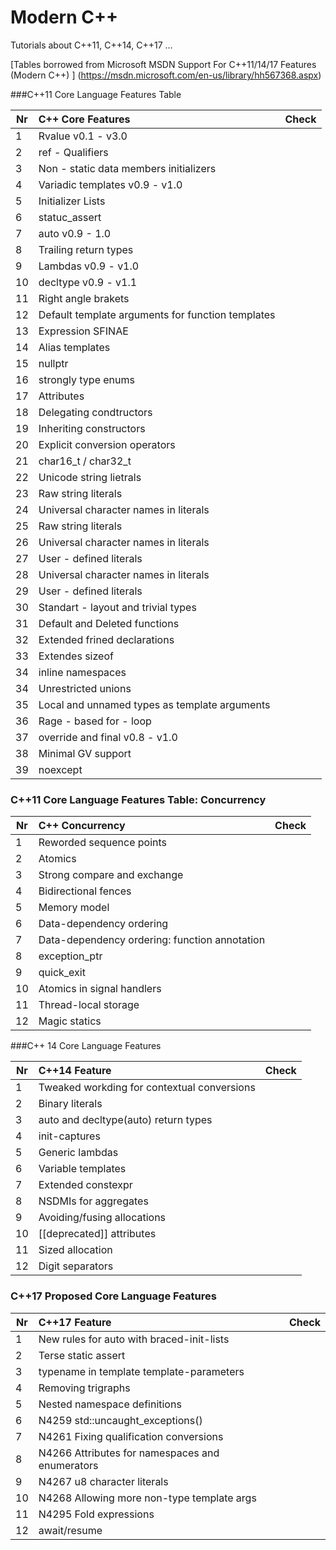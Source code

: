 # Modern C++

Tutorials about C++11, C++14, C++17 ...

[Tables borrowed from Microsoft MSDN Support For C++11/14/17 Features (Modern C++) ] (https://msdn.microsoft.com/en-us/library/hh567368.aspx)

###C++11 Core Language Features Table

| Nr        | C++ Core Features           | Check  |
| ------------- |:-------------| :-----:|
| 1	| Rvalue v0.1 - v3.0 | |
| 2	| ref - Qualifiers | |
| 3	| Non - static data members initializers | |
| 4	| Variadic templates v0.9 - v1.0 | |
| 5	| Initializer Lists | |
| 6	| statuc_assert | |
| 7	| auto v0.9 - 1.0 | |
| 8	| Trailing return types | |
| 9	| Lambdas v0.9 - v1.0 | |
| 10| decltype v0.9 - v1.1 | |
| 11| Right angle brakets | |
| 12| Default template arguments for function templates | |
| 13| Expression SFINAE | |
| 14| Alias templates | |
| 15| nullptr | |
| 16| strongly type enums | |
| 17| Attributes | |
| 18| Delegating condtructors | |
| 19| Inheriting constructors | |
| 20| Explicit conversion operators | |
| 21| char16_t / char32_t | |
| 22| Unicode string lietrals | |
| 23| Raw string literals | |
| 24| Universal character names in literals | |
| 25| Raw string literals | |
| 26| Universal character names in literals | |
| 27| User - defined literals | |
| 28| Universal character names in literals | |
| 29| User - defined literals | |
| 30| Standart - layout and trivial types | |
| 31| Default and Deleted functions | |
| 32| Extended frined declarations | |
| 33| Extendes sizeof | |
| 34| inline namespaces | |
| 34| Unrestricted unions | |
| 35| Local and unnamed types as template arguments | |
| 36| Rage - based for - loop | |
| 37| override and final v0.8 - v1.0 | |
| 38| Minimal GV support | |
| 39| noexcept | |

### C++11 Core Language Features Table: Concurrency

| Nr        | C++ Concurrency           | Check  |
| ------------- |:-------------| :-----:|
| 1	| Reworded sequence points | |
| 2	| Atomics| |
| 3	| Strong compare and exchange | |
| 4	| Bidirectional fences | |
| 5	| Memory model | |
| 6	| Data-dependency ordering | |
| 7	| Data-dependency ordering: function annotation | |
| 8	| exception_ptr | |
| 9	| quick_exit | |
| 10	| Atomics in signal handlers | |
| 11	| Thread-local storage | |
| 12	| Magic statics | |

###C++ 14 Core Language Features

| Nr        | C++14 Feature           | Check  |
| ------------- |:-------------| :-----:|
| 1	| Tweaked workding for contextual conversions | |
| 2	| Binary literals| |
| 3	| auto and decltype(auto) return types | |
| 4	| init-captures | |
| 5	| Generic lambdas | |
| 6	| Variable templates | |
| 7	| Extended constexpr | |
| 8	| NSDMIs for aggregates| |
| 9	| Avoiding/fusing allocations | |
| 10	| [[deprecated]] attributes | |
| 11	| Sized allocation | |
| 12	| Digit separators| |

### C++17 Proposed Core Language Features

| Nr        | C++17 Feature           | Check  |
| ------------- |:-------------| :-----:|
| 1	| New rules for auto with braced-init-lists | |
| 2	| Terse static assert| |
| 3	| typename in template template-parameters | |
| 4	| Removing trigraphs| |
| 5	| Nested namespace definitions | |
| 6	| N4259 std::uncaught_exceptions()| |
| 7	| N4261 Fixing qualification conversions| |
| 8	| N4266 Attributes for namespaces and enumerators| |
| 9	|N4267 u8 character literals | |
| 10	| N4268 Allowing more non-type template args | |
| 11	| N4295 Fold expressions| |
| 12	|await/resume| |

